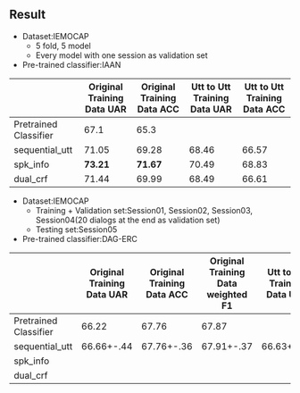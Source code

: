 ## Result
*    Dataset:IEMOCAP 
        *    5 fold, 5 model
        *    Every model with one session as validation set
*    Pre-trained classifier:IAAN

|| Original Training Data UAR | Original Training Data ACC |Utt to Utt Training Data UAR|Utt to Utt Training Data ACC|
| --------------------- | -------------------------- | -------------------------------- | --- | --- |
| Pretrained Classifier |67.1|65.3|||
| sequential_utt        |71.05|69.28|68.46|66.57|
| spk_info              |**73.21**|**71.67**|70.49|68.83|
| dual_crf              |71.44|69.99|68.49|66.61|

*    Dataset:IEMOCAP 
        *    Training + Validation set:Session01, Session02, Session03, Session04(20 dialogs at the end as validation set)
        *    Testing set:Session05 
*    Pre-trained classifier:DAG-ERC

|| Original Training Data UAR | Original Training Data ACC | Original Training Data weighted F1 |Utt to Utt Training Data UAR|Utt to Utt Training Data ACC|Utt to Utt Training Data weighted F1|
| -- | -- | -- | -- | -- | -- | -- |
| Pretrained Classifier |66.22|67.76|67.87||||
| sequential_utt        |66.66+-.44|67.76+-.36|67.91+-.37|66.63+-.25|67.73+-.23|67.89+-.24|
| spk_info              |||||||
| dual_crf              |||||||